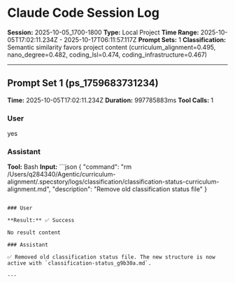 # Claude Code Session Log

**Session:** 2025-10-05_1700-1800
**Type:** Local Project
**Time Range:** 2025-10-05T17:02:11.234Z - 2025-10-17T06:11:57.117Z
**Prompt Sets:** 1
**Classification:** Semantic similarity favors project content (curriculum_alignment=0.495, nano_degree=0.482, coding_lsl=0.474, coding_infrastructure=0.467)

---

<a name="ps_1759683731234"></a>
## Prompt Set 1 (ps_1759683731234)

**Time:** 2025-10-05T17:02:11.234Z
**Duration:** 997785883ms
**Tool Calls:** 1

### User

yes

### Assistant

**Tool:** Bash
**Input:** ```json
{
  "command": "rm /Users/q284340/Agentic/curriculum-alignment/.specstory/logs/classification/classification-status-curriculum-alignment.md",
  "description": "Remove old classification status file"
}
```

### User

**Result:** ✅ Success

No result content

### Assistant

✅ Removed old classification status file. The new structure is now active with `classification-status_g9b30a.md`.

---

